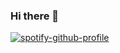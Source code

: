 ### Hi there 👋

[![spotify-github-profile](https://spotify-github-profile.vercel.app/api/view?uid=neobear&cover_image=true&theme=default&show_offline=false&background_color=00000000&interchange=false&bar_color_cover=false&bar_color=d12ed1)](https://spotify-github-profile.vercel.app/api/view?uid=neobear&redirect=true)

<!--
**Neo-Desktop/Neo-Desktop** is a ✨ _special_ ✨ repository because its `README.md` (this file) appears on your GitHub profile.

Here are some ideas to get you started:

- 🔭 I’m currently working on ...
- 🌱 I’m currently learning ...
- 👯 I’m looking to collaborate on ...
- 🤔 I’m looking for help with ...
- 💬 Ask me about ...
- 📫 How to reach me: ...
- 😄 Pronouns: ...
- ⚡ Fun fact: ...
-->
